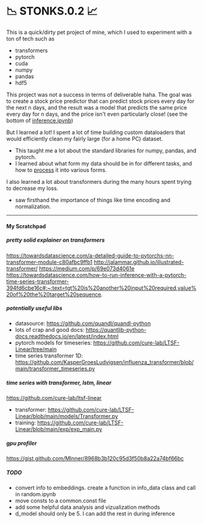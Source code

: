 # 📉 STONKS.0.2 📈

This is a quick/dirty pet project of mine, which I used to experiment with a ton of tech such as
- transformers
- pytorch
- cuda
- numpy
- pandas
- hdf5

This project was not a success in terms of deliverable haha. 
The goal was to create a stock price predictor that can predict stock prices every day for the next n days, and the result was a model that predicts the same price every day for n days, and the price isn't even particularly close! 
(see the bottom of [inference.ipynb](https://github.com/sweetkane/stonks.0.2/blob/main/inference.ipynb))

But I learned a lot! 
I spent a lot of time building custom dataloaders that would efficiently clean my fairly large (for a home PC) dataset. 
- This taught me a lot about the standard libraries for numpy, pandas, and pytorch. 
- I learned about what form my data should be in for different tasks, and how to [process](https://github.com/sweetkane/stonks.0.2/blob/main/model/batch_processor.py) it into various forms. 
  
I also learned a lot about transformers during the many hours spent trying to decrease my loss.
- saw firsthand the importance of things like time encoding and normalization.

---
#### My Scratchpad

##### pretty solid explainer on transformers
https://towardsdatascience.com/a-detailed-guide-to-pytorchs-nn-transformer-module-c80afbc9ffb1
http://jalammar.github.io/illustrated-transformer/
https://medium.com/p/69e073d4061e
https://towardsdatascience.com/how-to-run-inference-with-a-pytorch-time-series-transformer-394fd6cbe16c#:~:text=tgt%20is%20another%20input%20required,value%20of%20the%20target%20sequence.

##### potentially useful libs
- datasource: https://github.com/quandl/quandl-python
- lots of crap and good docs: https://quantlib-python-docs.readthedocs.io/en/latest/index.html
- pytorch models for timeseries: https://github.com/cure-lab/LTSF-Linear/tree/main
- time series transformer 1D: https://github.com/KasperGroesLudvigsen/influenza_transformer/blob/main/transformer_timeseries.py

##### time series with transformer, lstm, linear
https://github.com/cure-lab/ltsf-linear
- transformer: https://github.com/cure-lab/LTSF-Linear/blob/main/models/Transformer.py
- training: https://github.com/cure-lab/LTSF-Linear/blob/main/exp/exp_main.py

##### gpu profiler
https://gist.github.com/MInner/8968b3b120c95d3f50b8a22a74bf66bc

##### TODO
- convert info to embeddings. create a function in info_data class and call in random.ipynb
- move consts to a common.const file
- add some helpful data analysis and vizualization methods
- d_model should only be 5. I can add the rest in during inference
